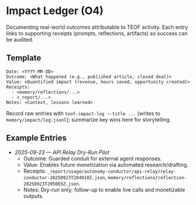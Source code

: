 # Impact Ledger (O4)

Documenting real-world outcomes attributable to TEOF activity. Each entry links
to supporting receipts (prompts, reflections, artifacts) so success can be
audited.

## Template
```
Date: <YYYY-MM-DD>
Outcome: <What happened (e.g., published article, closed deal)>
Value: <Quantified impact (revenue, hours saved, opportunity created)>
Receipts:
  - <memory/reflections/...>
  - <_report/...>
Notes: <Context, lessons learned>
```

Record raw entries with `teof-impact-log --title ...` (writes to
`memory/impact/log.jsonl`); summarize key wins here for storytelling.

## Example Entries

- *2025-09-23 — API Relay Dry-Run Pilot*
  - Outcome: Guarded conduit for external agent responses.
  - Value: Enables future monetization via automated research/drafting.
  - Receipts: `_report/usage/autonomy-conductor/api-relay/relay-conductor-20250923T204918Z.json`, `memory/reflections/reflection-20250923T205003Z.json`.
  - Notes: Dry-run only; follow-up to enable live calls and monetizable outputs.
